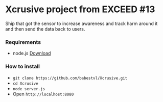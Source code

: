 # Xcrusive project from EXCEED #13
Ship that got the sensor to increase awareness and track harm around it and then send the data back to users.

### Requirements
 * node.js [Download](https://nodejs.org/en/download/)

### How to install
 * `git clone https://github.com/babestvl/Xcrusive.git`
 * `cd Xcrusive`
 * `node server.js`
 * Open `http://localhost:8080`

